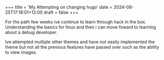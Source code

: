 +++
title = 'My Attempting on changing hugo'
date = 2024-08-25T17:18:01+12:00
draft = false
+++

For the path few weeks ive continue to learn through hack in the box. 
Understanding the basics for linux and then i can move foward to learning about a debug developer. 

Ive attempted multiple other themes and have not easily implemented the theme but not all the previous features have passed over such as the ability to view images.
